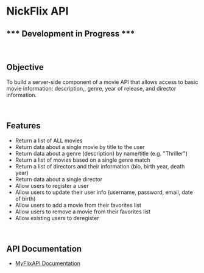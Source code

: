 # NickFlix API

## \*\*\* Development in Progress \*\*\*

<br/>

## Objective 

To build a server-side component of a movie API that allows access to basic movie information: description,, genre, year of release, and director information.

<br/>

## Features
* Return a list of ALL movies
* Return data about a single movie by title to the user
* Return data about a genre (description) by name/title (e.g. "Thriller")
* Return a list of movies based on a single genre match
* Return a list of directors and their information (bio, birth year, death year)
* Return data about a single director
* Allow users to register a user
* Allow users to update their user info (username, password, email, date of birth)
* Allow users to add a movie from their favorites list
* Allow users to remove a movie from their favorites list
* Allow existing users to deregister

<br/>

## API Documentation
* [MyFlixAPI Documentation](https://nickflixapi.herokuapp.com/documentation.html)